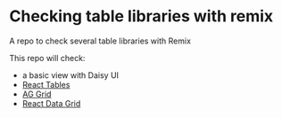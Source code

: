 # Checking table libraries with remix

A repo to check several table libraries with Remix

This repo will check:

- a basic view with Daisy UI
- [React Tables](https://react-table-library.com/)
- [AG Grid](https://www.ag-grid.com/)
- [React Data Grid](https://reactdatagrid.io/)

